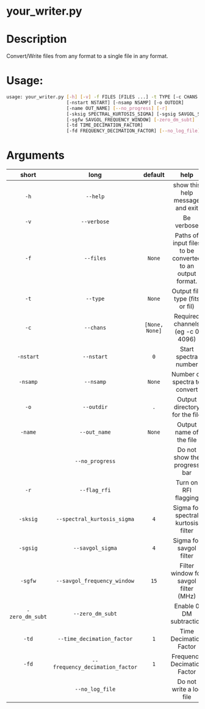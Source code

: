 
your_writer.py
==============

# Description


Convert/Write files from any format to a single file in any format.
# Usage:


```bash
usage: your_writer.py [-h] [-v] -f FILES [FILES ...] -t TYPE [-c CHANS CHANS]
                      [-nstart NSTART] [-nsamp NSAMP] [-o OUTDIR]
                      [-name OUT_NAME] [--no_progress] [-r]
                      [-sksig SPECTRAL_KURTOSIS_SIGMA] [-sgsig SAVGOL_SIGMA]
                      [-sgfw SAVGOL_FREQUENCY_WINDOW] [-zero_dm_subt]
                      [-td TIME_DECIMATION_FACTOR]
                      [-fd FREQUENCY_DECIMATION_FACTOR] [--no_log_file]

```
# Arguments

|short|long|default|help|
| :---: | :---: | :---: | :---: |
|`-h`|`--help`||show this help message and exit|
|`-v`|`--verbose`||Be verbose|
|`-f`|`--files`|`None`|Paths of input files to be converted to an output format.|
|`-t`|`--type`|`None`|Output file type (fits or fil)|
|`-c`|`--chans`|`[None, None]`|Required channels (eg -c 0 4096)|
|`-nstart`|`--nstart`|`0`|Start spectra number|
|`-nsamp`|`--nsamp`|`None`|Number of spectra to convert|
|`-o`|`--outdir`|`.`|Output directory for the file|
|`-name`|`--out_name`|`None`|Output name of the file|
||`--no_progress`||Do not show the progress bar|
|`-r`|`--flag_rfi`||Turn on RFI flagging|
|`-sksig`|`--spectral_kurtosis_sigma`|`4`|Sigma for spectral kurtosis filter|
|`-sgsig`|`--savgol_sigma`|`4`|Sigma for savgol filter|
|`-sgfw`|`--savgol_frequency_window`|`15`|Filter window for savgol filter (MHz)|
|`-zero_dm_subt`|`--zero_dm_subt`||Enable 0 DM subtraction|
|`-td`|`--time_decimation_factor`|`1`|Time Decimation Factor|
|`-fd`|`--frequency_decimation_factor`|`1`|Frequency Decimation Factor|
||`--no_log_file`||Do not write a log file|
